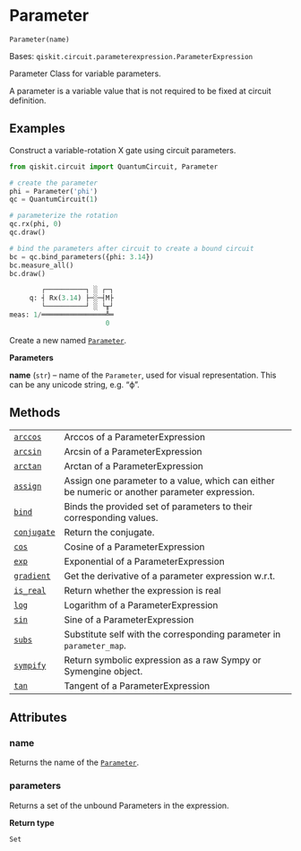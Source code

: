 # Parameter

<span id="undefined" />

`Parameter(name)`

Bases: `qiskit.circuit.parameterexpression.ParameterExpression`

Parameter Class for variable parameters.

A parameter is a variable value that is not required to be fixed at circuit definition.

## Examples

Construct a variable-rotation X gate using circuit parameters.

```python
from qiskit.circuit import QuantumCircuit, Parameter

# create the parameter
phi = Parameter('phi')
qc = QuantumCircuit(1)

# parameterize the rotation
qc.rx(phi, 0)
qc.draw()

# bind the parameters after circuit to create a bound circuit
bc = qc.bind_parameters({phi: 3.14})
bc.measure_all()
bc.draw()
```

```python
        ┌──────────┐ ░ ┌─┐
     q: ┤ Rx(3.14) ├─░─┤M├
        └──────────┘ ░ └╥┘
meas: 1/════════════════╩═
                        0 
```

Create a new named [`Parameter`](#qiskit.circuit.Parameter "qiskit.circuit.Parameter").

**Parameters**

**name** (`str`) – name of the `Parameter`, used for visual representation. This can be any unicode string, e.g. “ϕ”.

## Methods

|                                                                                                                           |                                                                                               |
| ------------------------------------------------------------------------------------------------------------------------- | --------------------------------------------------------------------------------------------- |
| [`arccos`](qiskit.circuit.Parameter.arccos#qiskit.circuit.Parameter.arccos "qiskit.circuit.Parameter.arccos")             | Arccos of a ParameterExpression                                                               |
| [`arcsin`](qiskit.circuit.Parameter.arcsin#qiskit.circuit.Parameter.arcsin "qiskit.circuit.Parameter.arcsin")             | Arcsin of a ParameterExpression                                                               |
| [`arctan`](qiskit.circuit.Parameter.arctan#qiskit.circuit.Parameter.arctan "qiskit.circuit.Parameter.arctan")             | Arctan of a ParameterExpression                                                               |
| [`assign`](qiskit.circuit.Parameter.assign#qiskit.circuit.Parameter.assign "qiskit.circuit.Parameter.assign")             | Assign one parameter to a value, which can either be numeric or another parameter expression. |
| [`bind`](qiskit.circuit.Parameter.bind#qiskit.circuit.Parameter.bind "qiskit.circuit.Parameter.bind")                     | Binds the provided set of parameters to their corresponding values.                           |
| [`conjugate`](qiskit.circuit.Parameter.conjugate#qiskit.circuit.Parameter.conjugate "qiskit.circuit.Parameter.conjugate") | Return the conjugate.                                                                         |
| [`cos`](qiskit.circuit.Parameter.cos#qiskit.circuit.Parameter.cos "qiskit.circuit.Parameter.cos")                         | Cosine of a ParameterExpression                                                               |
| [`exp`](qiskit.circuit.Parameter.exp#qiskit.circuit.Parameter.exp "qiskit.circuit.Parameter.exp")                         | Exponential of a ParameterExpression                                                          |
| [`gradient`](qiskit.circuit.Parameter.gradient#qiskit.circuit.Parameter.gradient "qiskit.circuit.Parameter.gradient")     | Get the derivative of a parameter expression w\.r.t.                                          |
| [`is_real`](qiskit.circuit.Parameter.is_real#qiskit.circuit.Parameter.is_real "qiskit.circuit.Parameter.is_real")         | Return whether the expression is real                                                         |
| [`log`](qiskit.circuit.Parameter.log#qiskit.circuit.Parameter.log "qiskit.circuit.Parameter.log")                         | Logarithm of a ParameterExpression                                                            |
| [`sin`](qiskit.circuit.Parameter.sin#qiskit.circuit.Parameter.sin "qiskit.circuit.Parameter.sin")                         | Sine of a ParameterExpression                                                                 |
| [`subs`](qiskit.circuit.Parameter.subs#qiskit.circuit.Parameter.subs "qiskit.circuit.Parameter.subs")                     | Substitute self with the corresponding parameter in `parameter_map`.                          |
| [`sympify`](qiskit.circuit.Parameter.sympify#qiskit.circuit.Parameter.sympify "qiskit.circuit.Parameter.sympify")         | Return symbolic expression as a raw Sympy or Symengine object.                                |
| [`tan`](qiskit.circuit.Parameter.tan#qiskit.circuit.Parameter.tan "qiskit.circuit.Parameter.tan")                         | Tangent of a ParameterExpression                                                              |

## Attributes

<span id="undefined" />

### name

Returns the name of the [`Parameter`](#qiskit.circuit.Parameter "qiskit.circuit.Parameter").

<span id="undefined" />

### parameters

Returns a set of the unbound Parameters in the expression.

**Return type**

`Set`
